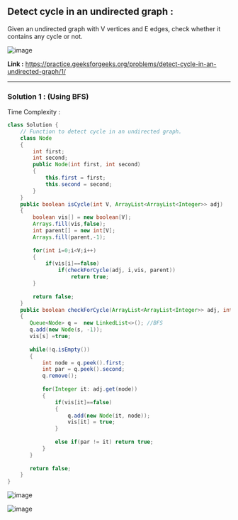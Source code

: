 ## Detect cycle in an undirected graph :
Given an undirected graph with V vertices and E edges, check whether it contains any cycle or not.

![image](https://user-images.githubusercontent.com/23376002/161806173-7d4df0da-07c2-41ab-bb5b-3f9bb3bd07b2.png)


**Link :** https://practice.geeksforgeeks.org/problems/detect-cycle-in-an-undirected-graph/1/


-------------------------------------------------------------------------------------------------------------------------------------------------


### Solution 1 : (Using BFS)

Time Complexity :

```java
class Solution {
    // Function to detect cycle in an undirected graph.
    class Node 
    {
        int first;
        int second;
        public Node(int first, int second) 
        {
            this.first = first;
            this.second = second; 
        }
    }
    public boolean isCycle(int V, ArrayList<ArrayList<Integer>> adj) 
    {
        boolean vis[] = new boolean[V];
        Arrays.fill(vis,false);
        int parent[] = new int[V];
        Arrays.fill(parent,-1);  
        
        for(int i=0;i<V;i++)
        {
            if(vis[i]==false) 
                if(checkForCycle(adj, i,vis, parent)) 
                    return true;
        }
    
        return false;
    }
    public boolean checkForCycle(ArrayList<ArrayList<Integer>> adj, int s, boolean vis[], int parent[])
    {
       Queue<Node> q =  new LinkedList<>(); //BFS
       q.add(new Node(s, -1));
       vis[s] =true;
       
       while(!q.isEmpty())
       {
           int node = q.peek().first;
           int par = q.peek().second;
           q.remove(); 
           
           for(Integer it: adj.get(node))
           {
               if(vis[it]==false)  
               {
                   q.add(new Node(it, node));
                   vis[it] = true; 
               }
        
               else if(par != it) return true;
           }
       }
       
       return false;
    }
}
```
  
  
![image](https://user-images.githubusercontent.com/23376002/164911862-beac10f1-2d05-4f0d-b2e1-58ea34e55b6d.png)

![image](https://user-images.githubusercontent.com/23376002/164911873-5fed4bd5-45f6-4297-bc0f-a36ae894d254.png)



  



